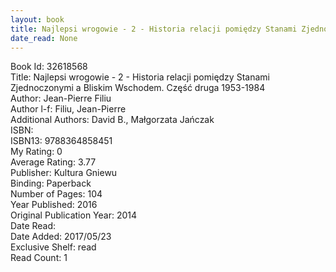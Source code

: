 ```yaml
---
layout: book
title: Najlepsi wrogowie - 2 - Historia relacji pomiędzy Stanami Zjednoczonymi a Bliskim Wschodem. Część druga 1953-1984
date_read: None
---
```


Book Id: 32618568<br />
Title: Najlepsi wrogowie - 2 - Historia relacji pomiędzy Stanami Zjednoczonymi a Bliskim Wschodem. Część druga 1953-1984<br />
Author: Jean-Pierre Filiu<br />
Author l-f: Filiu, Jean-Pierre<br />
Additional Authors: David B., Małgorzata Jańczak<br />
ISBN: <br />
ISBN13: 9788364858451<br />
My Rating: 0<br />
Average Rating: 3.77<br />
Publisher: Kultura Gniewu<br />
Binding: Paperback<br />
Number of Pages: 104<br />
Year Published: 2016<br />
Original Publication Year: 2014<br />
Date Read: <br />
Date Added: 2017/05/23<br />
Exclusive Shelf: read<br />
Read Count: 1<br />

